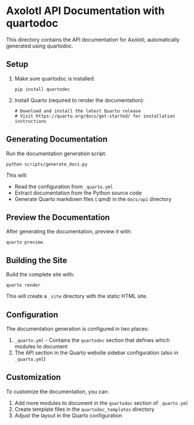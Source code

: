 # Axolotl API Documentation with quartodoc

This directory contains the API documentation for Axolotl, automatically generated using quartodoc.

## Setup

1. Make sure quartodoc is installed:
   ```
   pip install quartodoc
   ```

2. Install Quarto (required to render the documentation):
   ```
   # Download and install the latest Quarto release
   # Visit https://quarto.org/docs/get-started/ for installation instructions
   ```

## Generating Documentation

Run the documentation generation script:
```
python scripts/generate_docs.py
```

This will:
- Read the configuration from `_quarto.yml`
- Extract documentation from the Python source code
- Generate Quarto markdown files (.qmd) in the `docs/api` directory

## Preview the Documentation

After generating the documentation, preview it with:
```
quarto preview
```

## Building the Site

Build the complete site with:
```
quarto render
```

This will create a `_site` directory with the static HTML site.

## Configuration

The documentation generation is configured in two places:

1. `_quarto.yml` - Contains the `quartodoc` section that defines which modules to document
2. The API section in the Quarto website sidebar configuration (also in `_quarto.yml`)

## Customization

To customize the documentation, you can:

1. Add more modules to document in the `quartodoc` section of `_quarto.yml`
2. Create template files in the `quartodoc_templates` directory
3. Adjust the layout in the Quarto configuration
